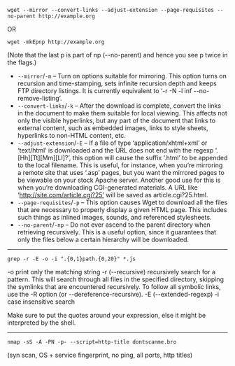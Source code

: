 ```
wget --mirror --convert-links --adjust-extension --page-requisites --no-parent http://example.org
```
OR
```
wget -mkEpnp http://example.org
```
(Note that the last p is part of np (--no-parent) and hence you see p twice in the flags.)


- `--mirror`/`-m` – Turn on options suitable for mirroring. This option turns on recursion and time-stamping, sets infinite recursion depth and keeps FTP directory listings. It is currently equivalent to ‘-r -N -l inf --no-remove-listing’.
- `--convert-links`/`-k` – After the download is complete, convert the links in the document to make them suitable for local viewing. This affects not only the visible hyperlinks, but any part of the document that links to external content, such as embedded images, links to style sheets, hyperlinks to non-HTML content, etc.
- `--adjust-extension`/`-E` – If a file of type ‘application/xhtml+xml’ or ‘text/html’ is downloaded and the URL does not end with the regexp ‘\.[Hh][Tt][Mm][Ll]?’, this option will cause the suffix ‘.html’ to be appended to the local filename. This is useful, for instance, when you’re mirroring a remote site that uses ‘.asp’ pages, but you want the mirrored pages to be viewable on your stock Apache server. Another good use for this is when you’re downloading CGI-generated materials. A URL like ‘http://site.com/article.cgi?25’ will be saved as article.cgi?25.html.
- `--page-requisites`/`-p` – This option causes Wget to download all the files that are necessary to properly display a given HTML page. This includes such things as inlined images, sounds, and referenced stylesheets.
- `--no-parent`/`-np` – Do not ever ascend to the parent directory when retrieving recursively. This is a useful option, since it guarantees that only the files below a certain hierarchy will be downloaded.

---

```grep -r -E -o -i ".{0,1}path.{0,20}" *.js```

-o print only the matching string
-r (--recursive) recursively search for a pattern. This will search through all files in the specified directory, skipping the symlinks that are encountered recursively. To follow all symbolic links, use the -R option (or --dereference-recursive).
-E (--extended-regexp)
-i case insensitive search

Make sure to put the quotes around your expression, else it might be interpreted by the shell.

---

```nmap -sS -A -PN -p- --script=http-title dontscanme.bro```

(syn scan, OS + service fingerprint, no ping, all ports, http titles)
